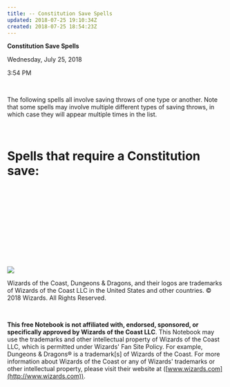 ```yaml
---
title: -- Constitution Save Spells
updated: 2018-07-25 19:10:34Z
created: 2018-07-25 18:54:23Z
---
```


**Constitution Save Spells**

Wednesday, July 25, 2018

3:54 PM

 

The following spells all involve saving throws of one type or another. Note that some spells may involve multiple different types of saving throws, in which case they will appear multiple times in the list.

 

# **Spells that require a Constitution save:**

 

 

 

 

 

 

![](tmp\media\image1.png)

Wizards of the Coast, Dungeons & Dragons, and their logos are trademarks of Wizards of the Coast LLC in the United States and other countries. © 2018 Wizards. All Rights Reserved.

 

**This free Notebook is not affiliated with, endorsed, sponsored, or specifically approved by Wizards of the Coast LLC**. This Notebook may use the trademarks and other intellectual property of Wizards of the Coast LLC, which is permitted under Wizards' Fan Site Policy. For example, Dungeons & Dragons® is a trademark\[s\] of Wizards of the Coast. For more information about Wizards of the Coast or any of Wizards' trademarks or other intellectual property, please visit their website at ([www.wizards.com](http://www.wizards.com)).
